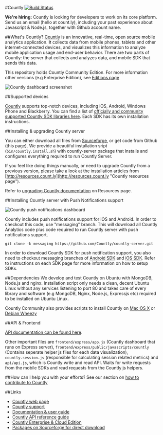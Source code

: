 #Countly [![Build Status](https://api.travis-ci.org/Countly/countly-server.png)](https://travis-ci.org/Countly/countly-server)

**We're hiring:** Countly is looking for developers to work on its core platform. Send us an email (hello at count.ly), including your past experience about Javascript & Node.js, together with Github account name. 

##What's Countly?
[Countly](http://count.ly) is an innovative, real-time, open source mobile analytics application. 
It collects data from mobile phones, tablets and other internet-connected devices, and visualizes this information to analyze mobile application usage and end-user behavior. There are two parts of Countly: the server that collects and analyzes data, and mobile SDK that sends this data.

This repository holds Countly Community Edition. For more information other versions (e.g Enterprise Edition), see [Editions page](https://count.ly/products/editions/)

![Countly dashboard screenshot](http://a.fsdn.com/con/app/proj/countly/screenshots/dashboard_without_realtime.png)

##Supported devices

[Countly](http://count.ly) supports top-notch devices, including iOS, Android, Windows Phone and Blackberry. You can find a list of [officially and community supported Countly SDK libraries here](https://count.ly/resources/source/download-sdk). Each SDK has its own installation instructions.

##Installing & upgrading Countly server

You can either download all files from [Sourceforge](http://sf.net/projects/countly), or get code from Github (this page). We provide a beautiful installation sript (`bin/countly.install.sh`) with countly-server package that installs and configures everything required to run Countly Server.

If you feel like doing things manually, or need to upgrade Countly from a previous version, please take a look at the installation articles from [http://resources.count.ly](http://resources.count.ly "Countly resources page").

Refer to [upgrading Countly documentation](https://count.ly/resources/upgrade/countly-server-upgrade) on Resources page.

##Installing Countly server with Push Notifications support

![Countly push notifications dashboard](https://a.fsdn.com/con/app/proj/countly/screenshots/push_notifications.png)

Countly includes push notifications support for iOS and Android. In order to checkout this code, use "messaging" branch. This will download all Countly Analytics code plus code required to run Countly server with push notifications support.

`git clone -b messaging https://github.com/Countly/countly-server.git`

In order to download Countly SDK for push notification support, you also need to checkout messaging branches of [Android SDK](https://github.com/countly/countly-sdk-android/tree/messaging) and [iOS SDK](https://github.com/countly/countly-sdk-ios/tree/messaging). Refer to instructions on each SDK page for more information on how to setup SDKs. 

##Dependencies
We develop and test Countly on Ubuntu with MongoDB, Node.js and nginx. Installation script only needs a clean, decent Ubuntu Linux without any services listening to port 80 and takes care of every library and software (e.g MongoDB, Nginx, Node.js, Expressjs etc) required to be installed on Ubuntu Linux.

Countly Community also provides scripts to install Countly on [Mac OS X](http://support.count.ly/discussions/questions/161-can-i-install-countly-on-a-mac-server)  or [Debian Wheezy](https://gist.github.com/cbess/6221635)

##API & Frontend

[API documentation can be found here](http://resources.count.ly).

Other important files are `frontend/express/app.js` (Countly dashboard that runs on Express server), `frontend/express/public/javascripts/countly` (Contains seperate helper js files for each data visualization),  `countly.session.js` (responsible for calculating session related metrics) and `api/api.js`, which is Countly write and read API. Waits for write requests from the mobile SDKs and read requests from the 
Countly js helpers. 

##How can I help you with your efforts?
See our section on [how to contribute to Countly](http://github.com/countly/countly-server/CONTRIBUTING.md)

##Links

* [Countly web page](http://count.ly)
* [Countly support](http://support.count.ly)
* [Documentation & user guide](http://resources.count.ly)
* [Countly API reference guide](http://resources.count.ly)
* [Countly Enterprise & Cloud Edition](https://count.ly/products/editions/)
* [Packages on Sourceforge for direct download](http://sf.net/projects/countly)

